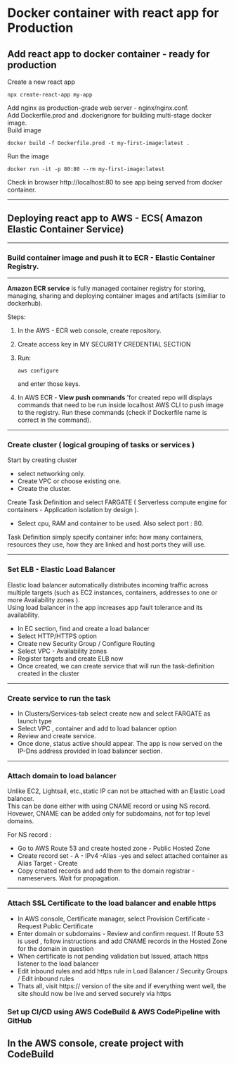 # Docker container with react app for Production

## Add react app to docker container - ready for production

Create a new react app
```
npx create-react-app my-app
```
Add nginx as production-grade web server - nginx/nginx.conf.   
Add Dockerfile.prod and .dockerignore for building multi-stage docker image.   
Build image 
```
docker build -f Dockerfile.prod -t my-first-image:latest .
```
Run the image 
```
docker run -it -p 80:80 --rm my-first-image:latest
```
Check in browser http://localhost:80 to see app being served from docker container.   

---

## Deploying react app to AWS - ECS( Amazon Elastic Container Service)

---

### Build container image and push it to ECR - Elastic Container Registry. 

---

**Amazon ECR service** is fully managed container registry for storing, managing, sharing and deploying container images and artifacts (similiar to dockerhub).

Steps:

1. In the AWS - ECR web console, create repository.

2. Create access key in MY SECURITY CREDENTIAL SECTION

3. Run:

    ```
    aws configure
    ```
    and enter those keys.

3. In AWS ECR -  **View push commands**  'for created repo will displays commands that need to be run inside localhost AWS CLI to push image to the registry. Run these commands (check if Dockerfile name is correct in the command).

---

### Create cluster ( logical grouping of tasks or services )

Start by creating cluster

- select networking only.
- Create VPC or choose existing one.  
- Create the cluster.

Create Task Definition and select FARGATE ( Serverless compute engine for containers - Application isolation by design ).

- Select cpu, RAM and container to be used. Also select port : 80.

Task Definition simply specify container info: how many containers, resources they use, how they are linked and host ports they will use.

---

### Set ELB - Elastic Load Balancer

Elastic load balancer automatically distributes incoming traffic across multiple targets (such as EC2 instances, containers, addresses to one or more Availability zones ).   
Using load balancer in the app increases app fault tolerance and its availability.

- In EC section, find and create a load balancer 
- Select HTTP/HTTPS option
- Create new Security Group / Configure Routing
- Select VPC - Availability zones
- Register targets and create ELB now
- Once created, we can create service that will run the task-definition created in the cluster

---

### Create service to run the task

- In Clusters/Services-tab select create new and select FARGATE as launch type
- Select VPC , container and add to load balancer option
- Review and create service.
- Once done, status active should appear. The app is now served on the IP-Dns address provided in load balancer section.

---

### Attach domain to load balancer

Unlike EC2, Lightsail, etc.,static IP can not be attached with an Elastic Load balancer.   
This can be done either with using CNAME record or using NS record. Hovewer, CNAME can be added only for subdomains, not for top level domains.

For NS record :

- Go to AWS Route 53 and create hosted zone - Public Hosted Zone
- Create record set - A - IPv4 -Alias -yes and select attached container as Alias Target - Create
- Copy created records and add them to the domain registrar - nameservers. Wait for propagation.

---

### Attach SSL Certificate to the load balancer and enable https

- In AWS console, Certificate manager, select Provision Certificate - Request Public Certificate
- Enter domain or subdomains - Review and confirm request. If Route 53 is used , follow instructions and add CNAME records in the Hosted Zone for the domain in question
- When certificate is not pending validation but Issued, attach https listener to the load balancer
- Edit inbound rules and add https rule in Load Balancer / Security Groups / Edit inbound rules
- Thats all, visit https:// version of the site and if everything went well, the site should now be live and served securely via https

### Set up CI/CD using AWS CodeBuild & AWS CodePipeline with GitHub

In the AWS console, create project with CodeBuild
- 